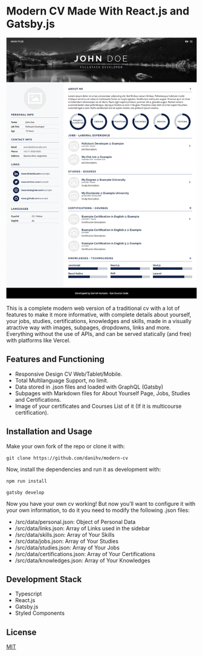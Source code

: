 # Modern CV Made With React.js and Gatsby.js

<span style="display:block;text-align:center">![Modern CV Demo](./screenshot.png?raw=true)</span>

This is a complete modern web version of a traditional cv with a lot of features to make it more informative, with complete details about yourself, your jobs, studies, certifications, knowledges and skills, made in a visually atractive way with images, subpages, dropdowns, links and more. Everything without the use of APIs, and can be served statically (and free) with platforms like Vercel.

## Features and Functioning

* Responsive Design CV Web/Tablet/Mobile.
* Total Multilanguage Support, no limit.
* Data stored in .json files and loaded with GraphQL (Gatsby)
* Subpages with Markdown files for About Yourself Page, Jobs, Studies and Certifications.
* Image of your certificates and Courses List of it (If it is multicourse certification).

## Installation and Usage

Make your own fork of the repo or clone it with:

```
git clone https://github.com/danihv/modern-cv
```

Now, install the dependencies and run it as development with:

```
npm run install
```
```
gatsby develop
```

Now you have your own cv working! But now you'll want to configure it with your own information, to do it you need to modify the following .json files:

* /src/data/personal.json: Object of Personal Data
* /src/data/links.json: Array of Links used in the sidebar
* /src/data/skills.json: Array of Your Skills
* /src/data/jobs.json: Array of Your Studies
* /src/data/studies.json: Array of Your Jobs
* /src/data/certifications.json: Array of Your Certifications
* /src/data/knowledges.json: Array of Your Knowledges

## Development Stack

* Typescript
* React.js
* Gatsby.js
* Styled Components

## License
[MIT](https://choosealicense.com/licenses/mit/)